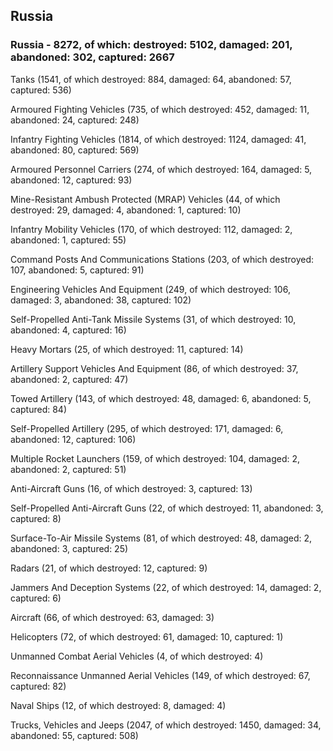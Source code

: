 
 
 ## Russia
 
 ### Russia - 8272, of which: destroyed: 5102, damaged: 201, abandoned: 302, captured: 2667

 

 

 Tanks (1541, of which destroyed: 884, damaged: 64, abandoned: 57, captured: 536)

 Armoured Fighting Vehicles (735, of which destroyed: 452, damaged: 11, abandoned: 24, captured: 248)

 Infantry Fighting Vehicles (1814, of which destroyed: 1124, damaged: 41, abandoned: 80, captured: 569)

 Armoured Personnel Carriers (274, of which destroyed: 164, damaged: 5, abandoned: 12, captured: 93)

 Mine-Resistant Ambush Protected (MRAP) Vehicles (44, of which destroyed: 29, damaged: 4, abandoned: 1, captured: 10)

 Infantry Mobility Vehicles (170, of which destroyed: 112, damaged: 2, abandoned: 1, captured: 55)

 Command Posts And Communications Stations (203, of which destroyed: 107, abandoned: 5, captured: 91)

 Engineering Vehicles And Equipment (249, of which destroyed: 106, damaged: 3, abandoned: 38, captured: 102)

 Self-Propelled Anti-Tank Missile Systems (31, of which destroyed: 10, abandoned: 4, captured: 16)

 Heavy Mortars (25, of which destroyed: 11, captured: 14)

 Artillery Support Vehicles And Equipment (86, of which destroyed: 37, abandoned: 2, captured: 47)

 Towed Artillery (143, of which destroyed: 48, damaged: 6, abandoned: 5, captured: 84)

 Self-Propelled Artillery (295, of which destroyed: 171, damaged: 6, abandoned: 12, captured: 106)

 Multiple Rocket Launchers (159, of which destroyed: 104, damaged: 2, abandoned: 2, captured: 51)

 Anti-Aircraft Guns (16, of which destroyed: 3, captured: 13)

 Self-Propelled Anti-Aircraft Guns (22, of which destroyed: 11, abandoned: 3, captured: 8)

 Surface-To-Air Missile Systems (81, of which destroyed: 48, damaged: 2, abandoned: 3, captured: 25)

 Radars (21, of which destroyed: 12, captured: 9)

 Jammers And Deception Systems (22, of which destroyed: 14, damaged: 2, captured: 6)

 Aircraft (66, of which destroyed: 63, damaged: 3)

 Helicopters (72, of which destroyed: 61, damaged: 10, captured: 1)

 Unmanned Combat Aerial Vehicles (4, of which destroyed: 4)

 Reconnaissance Unmanned Aerial Vehicles (149, of which destroyed: 67, captured: 82)

 Naval Ships (12, of which destroyed: 8, damaged: 4)

 Trucks, Vehicles and Jeeps (2047, of which destroyed: 1450, damaged: 34, abandoned: 55, captured: 508)

